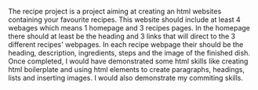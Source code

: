 The recipe project is a project aiming at creating an html websites containing your 
favourite recipes. This website should include at least 4 webages which means 
1 homepage and 3 recipes pages. In the homepage there should at least be the heading
and 3 links that  will direct to the 3 different recipes' webpages. In each recipe 
webpage their should be the heading, description, ingredients, steps and the image
of the finished dish.
Once completed, I would have demonstrated some html skills like creating html boilerplate 
and using html elements to create paragraphs, headings, lists and inserting images. 
I would also demonstrate my commiting skills. 
